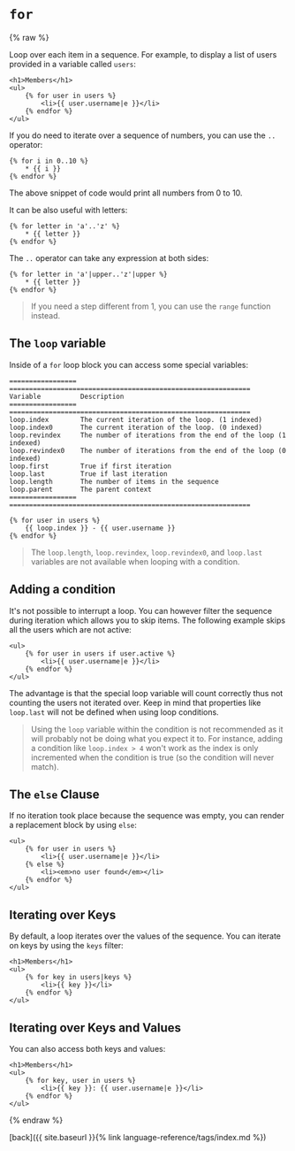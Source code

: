 `for`
=====

{% raw %}

Loop over each item in a sequence. For example, to display a list of users provided in a variable called `users`:

````twig
<h1>Members</h1>
<ul>
    {% for user in users %}
        <li>{{ user.username|e }}</li>
    {% endfor %}
</ul>
````

If you do need to iterate over a sequence of numbers, you can use the `..` operator:

````twig
{% for i in 0..10 %}
    * {{ i }}
{% endfor %}
````

The above snippet of code would print all numbers from 0 to 10.

It can be also useful with letters:

````twig
{% for letter in 'a'..'z' %}
    * {{ letter }}
{% endfor %}
````

The `..` operator can take any expression at both sides:

````twig
{% for letter in 'a'|upper..'z'|upper %}
    * {{ letter }}
{% endfor %}
````

> If you need a step different from 1, you can use the `range` function instead.

## The `loop` variable

Inside of a `for` loop block you can access some special variables:

````
================= =============================================================
Variable          Description
================= =============================================================
loop.index        The current iteration of the loop. (1 indexed)
loop.index0       The current iteration of the loop. (0 indexed)
loop.revindex     The number of iterations from the end of the loop (1 indexed)
loop.revindex0    The number of iterations from the end of the loop (0 indexed)
loop.first        True if first iteration
loop.last         True if last iteration
loop.length       The number of items in the sequence
loop.parent       The parent context
================= =============================================================
````

````twig
{% for user in users %}
    {{ loop.index }} - {{ user.username }}
{% endfor %}
````

> The `loop.length`, `loop.revindex`, `loop.revindex0`, and `loop.last` variables are not available when looping with a condition.

## Adding a condition

It's not possible to interrupt a loop. You can however filter the sequence during iteration which allows you to skip items. The following example skips all the users which are not active:

````twig
<ul>
    {% for user in users if user.active %}
        <li>{{ user.username|e }}</li>
    {% endfor %}
</ul>
````

The advantage is that the special loop variable will count correctly thus not counting the users not iterated over. Keep in mind that properties like `loop.last` will not be defined when using loop conditions.

> Using the `loop` variable within the condition is not recommended as it will probably not be doing what you expect it to. For instance, adding a condition like `loop.index > 4` won't work as the index is only incremented when the condition is true (so the condition will never match).

## The `else` Clause

If no iteration took place because the sequence was empty, you can render a replacement block by using `else`:

````twig
<ul>
    {% for user in users %}
        <li>{{ user.username|e }}</li>
    {% else %}
        <li><em>no user found</em></li>
    {% endfor %}
</ul>
````

## Iterating over Keys

By default, a loop iterates over the values of the sequence. You can iterate on keys by using the `keys` filter:

````twig
<h1>Members</h1>
<ul>
    {% for key in users|keys %}
        <li>{{ key }}</li>
    {% endfor %}
</ul>
````

## Iterating over Keys and Values

You can also access both keys and values:

````twig
<h1>Members</h1>
<ul>
    {% for key, user in users %}
        <li>{{ key }}: {{ user.username|e }}</li>
    {% endfor %}
</ul>
````

{% endraw %}

[back]({{ site.baseurl }}{% link language-reference/tags/index.md %})

